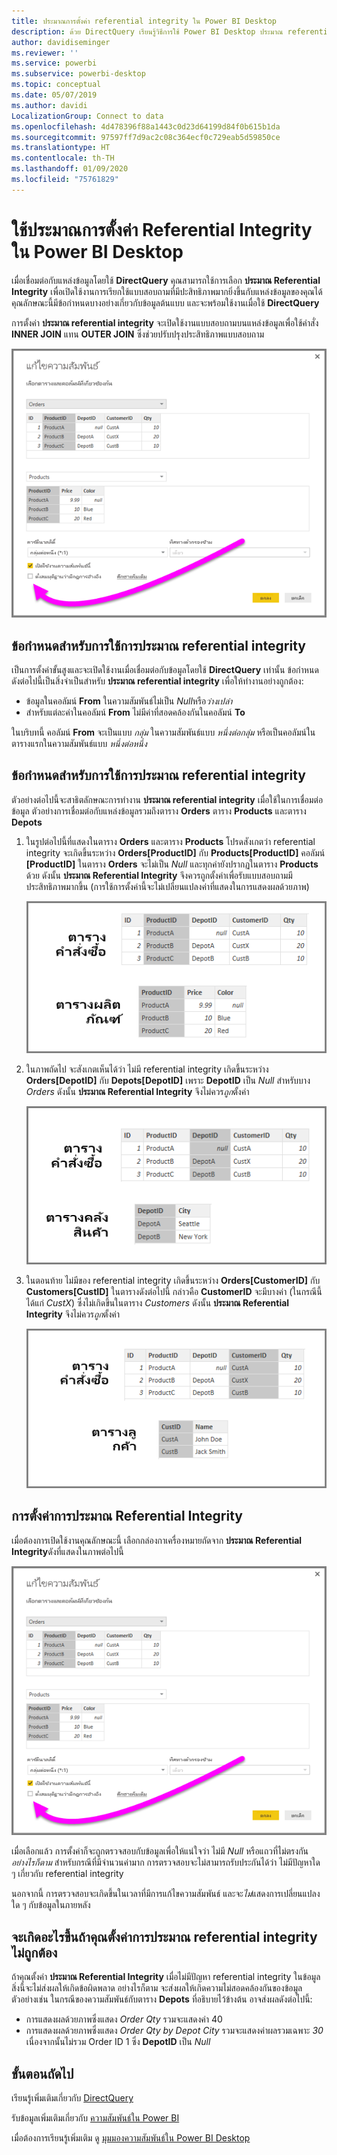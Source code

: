 ```yaml
---
title: ประมาณการตั้งค่า referential integrity ใน Power BI Desktop
description: ด้วย DirectQuery เรียนรู้วิธีการใช้ Power BI Desktop ประมาณ referential integrity
author: davidiseminger
ms.reviewer: ''
ms.service: powerbi
ms.subservice: powerbi-desktop
ms.topic: conceptual
ms.date: 05/07/2019
ms.author: davidi
LocalizationGroup: Connect to data
ms.openlocfilehash: 4d478396f88a1443c0d23d64199d84f0b615b1da
ms.sourcegitcommit: 97597ff7d9ac2c08c364ecf0c729eab5d59850ce
ms.translationtype: HT
ms.contentlocale: th-TH
ms.lasthandoff: 01/09/2020
ms.locfileid: "75761829"
---
```

# <a name="apply-the-assume-referential-integrity-setting-in-power-bi-desktop"></a>ใช้ประมาณการตั้งค่า Referential Integrity ใน Power BI Desktop
เมื่อเชื่อมต่อกับแหล่งข้อมูลโดยใช้ **DirectQuery** คุณสามารถใช้การเลือก **ประมาณ Referential Integrity** เพื่อเปิดใช้งานการเรียกใช้แบบสอบถามที่มีปะสิทธิภาพมากยิ่งขึ้นกับแหล่งข้อมูลของคุณได้ คุณลักษณะนี้มีข้อกำหนดบางอย่างเกี่ยวกับข้อมูลต้นแบบ และจะพร้อมใช้งานเมื่อใช้ **DirectQuery**

การตั้งค่า **ประมาณ referential integrity** จะเปิดใช้งานแบบสอบถามบนแหล่งข้อมูลเพื่อใช้คำสั่ง **INNER JOIN**่ แทน **OUTER JOIN** ซึ่งช่วยปรับปรุงประสิทธิภาพแบบสอบถาม

![](media/desktop-assume-referential-integrity/assume-referential-integrity_1.png)

## <a name="requirements-for-using-assume-referential-integrity"></a>ข้อกำหนดสำหรับการใช้การประมาณ referential integrity
เป็นการตั้งค่าขั้นสูงและจะเปิดใช้งานเมื่อเชื่อมต่อกับข้อมูลโดยใช้ **DirectQuery** เท่านั้น ข้อกำหนดดังต่อไปนี้เป็นสิ่งจำเป็นสำหรับ **ประมาณ referential integrity** เพื่อให้ทำงานอย่างถูกต้อง:

* ข้อมูลในคอลัมน์ **From** ในความสัมพันธ์ไม่เป็น *Null*หรือ*ว่างเปล่า*
* สำหรับแต่ละค่าในคอลัมน์ **From** ไม่มีค่าที่สอดคล้องกันในคอลัมน์ **To**

ในบริบทนี้ คอลัมน์ **From** จะเป็นแบบ *กลุ่ม* ในความสัมพันธ์แบบ *หนึ่งต่อกลุ่ม* หรือเป็นคอลัมน์ในตารางแรกในความสัมพันธ์แบบ *หนึ่งต่อหนึ่ง*

## <a name="example-of-using-assume-referential-integrity"></a>ข้อกำหนดสำหรับการใช้การประมาณ referential integrity
ตัวอย่างต่อไปนี้จะสาธิตลักษณะการทำงาน **ประมาณ referential integrity** เมื่อใช้ในการเชื่อมต่อข้อมูล ตัวอย่างการเชื่อมต่อกับแหล่งข้อมูลรวมถึงตาราง **Orders** ตาราง **Products** และตาราง **Depots**

1. ในรูปต่อไปนี้ที่แสดงในตาราง **Orders** และตาราง **Products** โปรดสังเกตว่า referential integrity จะเกิดขึ้นระหว่าง **Orders[ProductID]** กับ **Products[ProductID]** คอลัมน์ **[ProductID]** ในตาราง **Orders** จะไม่เป็น *Null* และทุกค่ายังปรากฏในตาราง **Products** ด้วย ดังนั้น **ประมาณ Referential Integrity** จึงควรถูกตั้งค่าเพื่อรับแบบสอบถามมีประสิทธิภาพมากขึ้น (การใช้การตั้งค่านี้จะไม่เปลี่ยนแปลงค่าที่แสดงในการแสดงผลด้วยภาพ)
   
   ![](media/desktop-assume-referential-integrity/assume-referential-integrity_2.png)
2. ในภาพถัดไป จะสังเกตเห็นได้ว่า ไม่มี referential integrity เกิดขึ้นระหว่าง **Orders[DepotID]** กับ **Depots[DepotID]** เพราะ **DepotID** เป็น *Null* สำหรับบาง *Orders* ดังนั้น **ประมาณ Referential Integrity** จึงไม่ควร*ถูก*ตั้งค่า
   
   ![](media/desktop-assume-referential-integrity/assume-referential-integrity_3.png)
3. ในตอนท้าย ไม่มีของ referential integrity เกิดขึ้นระหว่าง **Orders[CustomerID]** กับ **Customers[CustID]** ในตารางดังต่อไปนี้ กล่าวคือ **CustomerID** จะมีบางค่า (ในกรณีนี้ ได้แก่ *CustX*) ซึ่งไม่เกิดขึ้นในตาราง *Customers* ดังนั้น **ประมาณ Referential Integrity** จึงไม่ควร*ถูก*ตั้งค่า
   
   ![](media/desktop-assume-referential-integrity/assume-referential-integrity_4.png)

## <a name="setting-assume-referential-integrity"></a>การตั้งค่าการประมาณ Referential Integrity
เมื่อต้องการเปิดใช้งานคุณลักษณะนี้ เลือกกล่องกาเครื่องหมายถัดจาก **ประมาณ Referential Integrity**ดังที่แสดงในภาพต่อไปนี้

![](media/desktop-assume-referential-integrity/assume-referential-integrity_1.png)

เมื่อเลือกแล้ว การตั้งค่าก็จะถูกตรวจสอบกับข้อมูลเพื่อให้แน่ใจว่า ไม่มี *Null* หรือแถวที่ไม่ตรงกัน *อย่างไรก็ตาม* สำหรับกรณีที่มีจำนวนค่ามาก การตรวจสอบจะไม่สามารถรับประกันได้ว่า ไม่มีปัญหาใด ๆ เกี่ยวกับ referential integrity

นอกจากนี้ การตรวจสอบจะเกิดขึ้นในเวลาที่มีการแก้ไขความสัมพันธ์ และจะ*ไม่*แสดงการเปลี่ยนแปลงใด ๆ กับข้อมูลในภายหลัง

## <a name="what-happens-if-you-incorrectly-set-assume-referential-integrity"></a>จะเกิดอะไรขึ้นถ้าคุณตั้งค่าการประมาณ referential integrity ไม่ถูกต้อง
ถ้าคุณตั้งค่า **ประมาณ Referential Integrity** เมื่อไม่มีปัญหา referential integrity ในข้อมูล สิ่งนี้จะไม่ส่งผลให้เกิดข้อผิดพลาด อย่างไรก็ตาม จะส่งผลให้เกิดความไม่สอดคล้องกันของข้อมูล ตัวอย่างเช่น ในกรณีของความสัมพันธ์กับตาราง **Depots** ที่อธิบายไว้ข้างต้น อาจส่งผลดังต่อไปนี้:

* การแสดงผลด้วยภาพซึ่งแสดง *Order Qty* รวมจะแสดงค่า 40
* การแสดงผลด้วยภาพซึ่งแสดง *Order Qty by Depot City* รวมจะแสดงค่าผลรวมเฉพาะ *30* เนื่องจากนั้นไม่รวม Order ID 1 ซึ่ง **DepotID** เป็น *Null*

## <a name="next-steps"></a>ขั้นตอนถัดไป
เรียนรู้เพิ่มเติมเกี่ยวกับ [DirectQuery](desktop-use-directquery.md)

รับข้อมูลเพิ่มเติมเกี่ยวกับ [ความสัมพันธ์ใน Power BI](desktop-create-and-manage-relationships.md)

เมื่อต้องการเรียนรู้เพิ่มเติม ดู [มุมมองความสัมพันธ์ใน Power BI Desktop](desktop-relationship-view.md)

